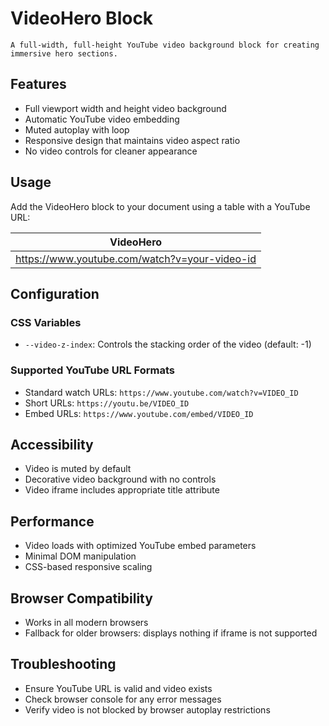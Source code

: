 # VideoHero Block

    A full-width, full-height YouTube video background block for creating immersive hero sections.

## Features

- Full viewport width and height video background
- Automatic YouTube video embedding
- Muted autoplay with loop
- Responsive design that maintains video aspect ratio
- No video controls for cleaner appearance

## Usage

Add the VideoHero block to your document using a table with a YouTube URL:

| VideoHero                                     |
| --------------------------------------------- |
| https://www.youtube.com/watch?v=your-video-id |

## Configuration

### CSS Variables

- `--video-z-index`: Controls the stacking order of the video (default: -1)

### Supported YouTube URL Formats

- Standard watch URLs: `https://www.youtube.com/watch?v=VIDEO_ID`
- Short URLs: `https://youtu.be/VIDEO_ID`
- Embed URLs: `https://www.youtube.com/embed/VIDEO_ID`

## Accessibility

- Video is muted by default
- Decorative video background with no controls
- Video iframe includes appropriate title attribute

## Performance

- Video loads with optimized YouTube embed parameters
- Minimal DOM manipulation
- CSS-based responsive scaling

## Browser Compatibility

- Works in all modern browsers
- Fallback for older browsers: displays nothing if iframe is not supported

## Troubleshooting

- Ensure YouTube URL is valid and video exists
- Check browser console for any error messages
- Verify video is not blocked by browser autoplay restrictions
